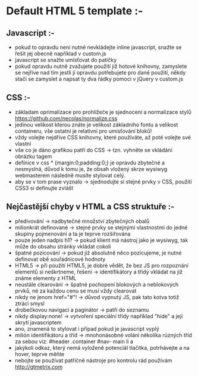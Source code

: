 # Default HTML 5 template :-

## Javascript :-
- pokud to opravdu není nutné nevkládejte inline javascript, snažte se řešit jej obecně například v custom.js
- javascript se snažte umísťovat do patičky 
- pokud opravdu nutně zvažujete použití již hotové knihovny, zamyslete se nejříve nad tím jestli jí opravdu potřebujete pro dané použití, někdy stači se zamyslet a napsat ty dva řádky pomoci v jQuery v custom.js

## CSS :-
- základam oprimalizace pro prohlížeče je sjednocení a normalizace stylů https://github.com/necolas/normalize.css
- jedinou velikost kterou znáte je velikost základního fontu a velikost containeru, vše ostatní je relativní pro umisťování bloků!
- vždy volejte nejdříve CSS knihovny, které používáte, až poté volejte své vlastní
- vše co je dáno grafikou patří do CSS -> tzn. vyhněte se vkládání obrázku tagem <img />
- definice v css * {margin:0;padding:0;} je opravdu zbytečné a nesmyslná, důvod k tomu je, že obsah vložený skrze wysiwyg webmasterem následně musíte stylovat celý. 
- aby se v tom prase vyznalo -> sjednodujte si stejné prvky v CSS, použití CSS3 si definujte zvlášt

## Nejčastější chyby v HTML a CSS struktuře :-
- předivování
-> nadbytečné množství zbytečných obalů
- milionkrát definované -> stejné prvky se stejnými vlastnostmi do jedné skupiny pojmenování a ta je teprve rozšiřována
- pouze jeden nadpis h1? 
-> pokud klient má nástroj jako je wysiwyg, tak může do obsahu stránky vkládat cokoli 
- špatné pozicování 
-> pokud již absolutně něco pozicujeme, je nutné definovat obě souřadnicové hodnoty
- HTML5 
-> při použití HTML5, je dobré vědět, že bez JS pro rozpoznání elementů si neškrtneme, řešení ->                identifikátory a třidý vkládat na již známe elementy z HTML
- neustále clearování 
-> špatné pochopení blokových a neblokových prvků, né za každou cenu se musí vždy clearovat
- nikdy ne jenom href="#"! 
-> důvod vypnutý JS, pak tato kotva totiž ztrácí smysl
- drobečkovou navigaci a paginátor 
-> patří do seznamu 
- nikdy display:none!
-> vytvoření speciální třídy například "hide" a její skrytí javascriptem
- ano, znamená to stylovat i případ pokud je javascript vyplý 
- milión identifikátoru a tříd 
-> mnohonásobné volání několika rúzných tříd za sebou viz: #header .container #nav-   main li a
- jakýkoli odkaz, který nemá vyloženě potenciál tlačítka, potrhávejte a na hover, teprve měňte 
- nebojte se používat patřičně nástroje pro kontrolu rád používám http://gtmetrix.com
